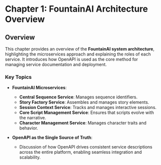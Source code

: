 # Chapter 1: FountainAI Architecture Overview

## Overview

This chapter provides an overview of the **FountainAI system architecture**, highlighting the microservices approach and explaining the roles of each service. It introduces how OpenAPI is used as the core method for managing service documentation and deployment.

### Key Topics
- **FountainAI Microservices**:
  - **Central Sequence Service**: Manages sequence identifiers.
  - **Story Factory Service**: Assembles and manages story elements.
  - **Session Context Service**: Tracks and manages interactive sessions.
  - **Core Script Management Service**: Ensures that scripts evolve with the narrative.
  - **Character Management Service**: Manages character traits and behavior.

- **OpenAPI as the Single Source of Truth**:
  - Discussion of how OpenAPI drives consistent service descriptions across the entire platform, enabling seamless integration and scalability.

